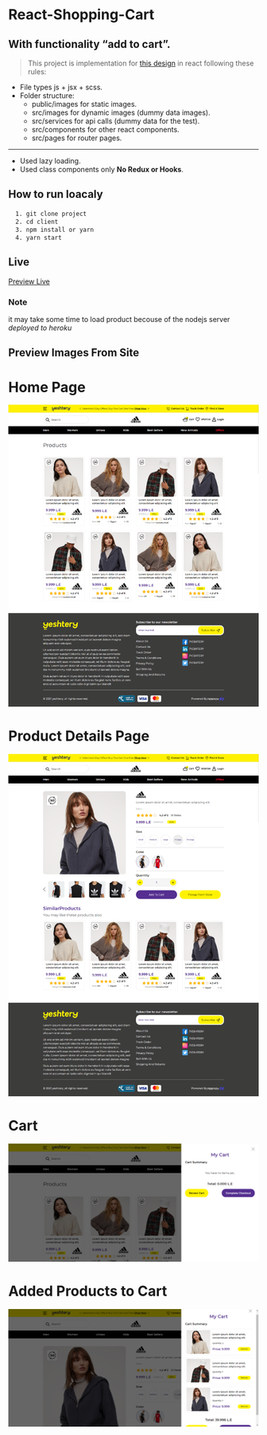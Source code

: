 # React-Shopping-Cart

## With functionality “add to cart”.

> This project is implementation for [this design](https://xd.adobe.com/view/2186e175-b022-45db-a2f4-c9ba6e4bde30-74d5/) in react following these rules:

- File types js + jsx + scss.
- Folder structure:
  - public/images for static images.
  - src/images for dynamic images (dummy data images).
  - src/services for api calls (dummy data for the test).
  - src/components for other react components.
  - src/pages for router pages.

---

- Used lazy loading.
- Used class components only **No Redux or Hooks**.

## How to run loacaly

```
  1. git clone project
  2. cd client
  3. npm install or yarn
  4. yarn start
```

## Live

[Preview Live](https://yeshtery.vercel.app/)

### Note

it may take some time to load product becouse of the nodejs server _deployed to heroku_

## Preview Images From Site

# Home Page

![Home Page](images/homePage.png)

# Product Details Page

![Home Page](images/productDeatailsPage.png)

# Cart

![Home Page](images/cart.png)

# Added Products to Cart

![Home Page](images/cartWithProducts.png)
